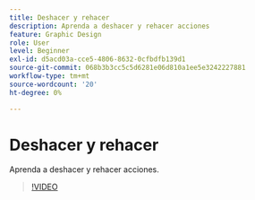 ```yaml
---
title: Deshacer y rehacer
description: Aprenda a deshacer y rehacer acciones
feature: Graphic Design
role: User
level: Beginner
exl-id: d5acd03a-cce5-4806-8632-0cfbdfb139d1
source-git-commit: 068b3b3cc5c5d6281e06d810a1ee5e3242227881
workflow-type: tm+mt
source-wordcount: '20'
ht-degree: 0%

---
```


# Deshacer y rehacer

Aprenda a deshacer y rehacer acciones.

>[!VIDEO](https://video.tv.adobe.com/v/3420216?quality=12&learn=on&hidetitle=true)
